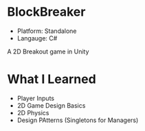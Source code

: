 # BlockBreaker
* Platform: Standalone
* Langauge: C#

A 2D Breakout game in Unity

# What I Learned
* Player Inputs
* 2D Game Design Basics
* 2D Physics
* Design PAtterns (Singletons for Managers)
